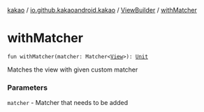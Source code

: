 [kakao](../../index.md) / [io.github.kakaoandroid.kakao](../index.md) / [ViewBuilder](index.md) / [withMatcher](./with-matcher.md)

# withMatcher

`fun withMatcher(matcher: Matcher<`[`View`](https://developer.android.com/reference/android/view/View.html)`>): `[`Unit`](https://kotlinlang.org/api/latest/jvm/stdlib/kotlin/-unit/index.html)

Matches the view with given custom matcher

### Parameters

`matcher` - Matcher that needs to be added